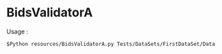 # BidsValidatorA


Usage :


```
$Python resources/BidsValidatorA.py Tests/DataSets/FirstDataSet/Data
```
